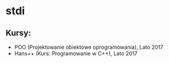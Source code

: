 # stdi

## Kursy:

- POO (Projektowanie obiektowe oprogramowania), Lato 2017
- Hans++ (Kurs: Programowanie w C++), Lato 2017
